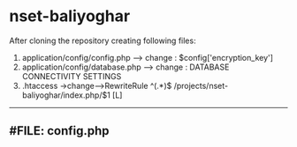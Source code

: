 # nset-baliyoghar

After cloning the repository creating following files:
1. application/config/config.php
    --> change : $config['encryption_key']
2. application/config/database.php
    --> change : DATABASE CONNECTIVITY SETTINGS
3. .htaccess
->change-->RewriteRule ^(.*)$ /projects/nset-baliyoghar/index.php/$1 [L]

--------------------------------------------------------------------------
#FILE: config.php
--------------------------------------------------------------------------

<?php  if ( ! defined('BASEPATH')) exit('No direct script access allowed');

/*
|--------------------------------------------------------------------------
| Base Site URL
|--------------------------------------------------------------------------
|
| URL to your CodeIgniter root. Typically this will be your base URL,
| WITH a trailing slash:
|
|	http://example.com/
|
| If this is not set then CodeIgniter will guess the protocol, domain and
| path to your installation.
|
*/
$config['base_url'] = '';

/*
|--------------------------------------------------------------------------
| Index File
|--------------------------------------------------------------------------
|
| Typically this will be your index.php file, unless you've renamed it to
| something else. If you are using mod_rewrite to remove the page set this
| variable so that it is blank.
|
*/
$config['index_page'] = '';

/*
|--------------------------------------------------------------------------
| URI PROTOCOL
|--------------------------------------------------------------------------
|
| This item determines which server global should be used to retrieve the
| URI string.  The default setting of 'AUTO' works for most servers.
| If your links do not seem to work, try one of the other delicious flavors:
|
| 'AUTO'			Default - auto detects
| 'PATH_INFO'		Uses the PATH_INFO
| 'QUERY_STRING'	Uses the QUERY_STRING
| 'REQUEST_URI'		Uses the REQUEST_URI
| 'ORIG_PATH_INFO'	Uses the ORIG_PATH_INFO
|
*/
$config['uri_protocol']	= 'AUTO';

/*
|--------------------------------------------------------------------------
| URL suffix
|--------------------------------------------------------------------------
|
| This option allows you to add a suffix to all URLs generated by CodeIgniter.
| For more information please see the user guide:
|
| http://codeigniter.com/user_guide/general/urls.html
*/

$config['url_suffix'] = '';

/*
|--------------------------------------------------------------------------
| Default Language
|--------------------------------------------------------------------------
|
| This determines which set of language files should be used. Make sure
| there is an available translation if you intend to use something other
| than english.
|
*/
$config['language']	= 'english';

/*
|--------------------------------------------------------------------------
| Default Character Set
|--------------------------------------------------------------------------
|
| This determines which character set is used by default in various methods
| that require a character set to be provided.
|
*/
$config['charset'] = 'UTF-8';

/*
|--------------------------------------------------------------------------
| Enable/Disable System Hooks
|--------------------------------------------------------------------------
|
| If you would like to use the 'hooks' feature you must enable it by
| setting this variable to TRUE (boolean).  See the user guide for details.
|
*/
$config['enable_hooks'] = FALSE;


/*
|--------------------------------------------------------------------------
| Class Extension Prefix
|--------------------------------------------------------------------------
|
| This item allows you to set the filename/classname prefix when extending
| native libraries.  For more information please see the user guide:
|
| http://codeigniter.com/user_guide/general/core_classes.html
| http://codeigniter.com/user_guide/general/creating_libraries.html
|
*/
$config['subclass_prefix'] = 'MY_';


/*
|--------------------------------------------------------------------------
| Allowed URL Characters
|--------------------------------------------------------------------------
|
| This lets you specify with a regular expression which characters are permitted
| within your URLs.  When someone tries to submit a URL with disallowed
| characters they will get a warning message.
|
| As a security measure you are STRONGLY encouraged to restrict URLs to
| as few characters as possible.  By default only these are allowed: a-z 0-9~%.:_-
|
| Leave blank to allow all characters -- but only if you are insane.
|
| DO NOT CHANGE THIS UNLESS YOU FULLY UNDERSTAND THE REPERCUSSIONS!!
|
*/
$config['permitted_uri_chars'] = 'a-z 0-9~%.:_\-';


/*
|--------------------------------------------------------------------------
| Enable Query Strings
|--------------------------------------------------------------------------
|
| By default CodeIgniter uses search-engine friendly segment based URLs:
| example.com/who/what/where/
|
| By default CodeIgniter enables access to the $_GET array.  If for some
| reason you would like to disable it, set 'allow_get_array' to FALSE.
|
| You can optionally enable standard query string based URLs:
| example.com?who=me&what=something&where=here
|
| Options are: TRUE or FALSE (boolean)
|
| The other items let you set the query string 'words' that will
| invoke your controllers and its functions:
| example.com/index.php?c=controller&m=function
|
| Please note that some of the helpers won't work as expected when
| this feature is enabled, since CodeIgniter is designed primarily to
| use segment based URLs.
|
*/
$config['allow_get_array']		= TRUE;
$config['enable_query_strings'] = FALSE;
$config['controller_trigger']	= 'c';
$config['function_trigger']		= 'm';
$config['directory_trigger']	= 'd'; // experimental not currently in use

/*
|--------------------------------------------------------------------------
| Error Logging Threshold
|--------------------------------------------------------------------------
|
| If you have enabled error logging, you can set an error threshold to
| determine what gets logged. Threshold options are:
| You can enable error logging by setting a threshold over zero. The
| threshold determines what gets logged. Threshold options are:
|
|	0 = Disables logging, Error logging TURNED OFF
|	1 = Error Messages (including PHP errors)
|	2 = Debug Messages
|	3 = Informational Messages
|	4 = All Messages
|
| For a live site you'll usually only enable Errors (1) to be logged otherwise
| your log files will fill up very fast.
|
*/
$config['log_threshold'] = 4;

/*
|--------------------------------------------------------------------------
| Error Logging Directory Path
|--------------------------------------------------------------------------
|
| Leave this BLANK unless you would like to set something other than the default
| application/logs/ folder. Use a full server path with trailing slash.
|
*/
$config['log_path'] = '';

/*
|--------------------------------------------------------------------------
| Date Format for Logs
|--------------------------------------------------------------------------
|
| Each item that is logged has an associated date. You can use PHP date
| codes to set your own date formatting
|
*/
$config['log_date_format'] = 'Y-m-d H:i:s';

/*
|--------------------------------------------------------------------------
| Cache Directory Path
|--------------------------------------------------------------------------
|
| Leave this BLANK unless you would like to set something other than the default
| system/cache/ folder.  Use a full server path with trailing slash.
|
*/
$config['cache_path'] = '';

/*
|--------------------------------------------------------------------------
| Encryption Key
|--------------------------------------------------------------------------
|
| If you use the Encryption class or the Session class you
| MUST set an encryption key.  See the user guide for info.
|
*/
$config['encryption_key'] = 'YOUR-SECRET-KEY';

/*
|--------------------------------------------------------------------------
| Session Variables
|--------------------------------------------------------------------------
|
| 'sess_cookie_name'		= the name you want for the cookie
| 'sess_expiration'			= the number of SECONDS you want the session to last.
|   by default sessions last 7200 seconds (two hours).  Set to zero for no expiration.
| 'sess_expire_on_close'	= Whether to cause the session to expire automatically
|   when the browser window is closed
| 'sess_encrypt_cookie'		= Whether to encrypt the cookie
| 'sess_use_database'		= Whether to save the session data to a database
| 'sess_table_name'			= The name of the session database table
| 'sess_match_ip'			= Whether to match the user's IP address when reading the session data
| 'sess_match_useragent'	= Whether to match the User Agent when reading the session data
| 'sess_time_to_update'		= how many seconds between CI refreshing Session Information
|
*/
$config['sess_cookie_name']		= 'ci_session';
$config['sess_expiration']		= 7200;
$config['sess_expire_on_close']	= FALSE;
$config['sess_encrypt_cookie']	= FALSE;
$config['sess_use_database']	= TRUE;
$config['sess_table_name']		= 'ci_sessions';
$config['sess_match_ip']		= FALSE;
$config['sess_match_useragent']	= TRUE;
$config['sess_time_to_update']	= 1000;

/*
|--------------------------------------------------------------------------
| Cookie Related Variables
|--------------------------------------------------------------------------
|
| 'cookie_prefix' = Set a prefix if you need to avoid collisions
| 'cookie_domain' = Set to .your-domain.com for site-wide cookies
| 'cookie_path'   =  Typically will be a forward slash
| 'cookie_secure' =  Cookies will only be set if a secure HTTPS connection exists.
|
*/
$config['cookie_prefix']	= "";
$config['cookie_domain']	= "";
$config['cookie_path']		= "/";
$config['cookie_secure']	= FALSE;

/*
|--------------------------------------------------------------------------
| Global XSS Filtering
|--------------------------------------------------------------------------
|
| Determines whether the XSS filter is always active when GET, POST or
| COOKIE data is encountered
|
*/
$config['global_xss_filtering'] = FALSE;

/*
|--------------------------------------------------------------------------
| Cross Site Request Forgery
|--------------------------------------------------------------------------
| Enables a CSRF cookie token to be set. When set to TRUE, token will be
| checked on a submitted form. If you are accepting user data, it is strongly
| recommended CSRF protection be enabled.
|
| 'csrf_token_name' = The token name
| 'csrf_cookie_name' = The cookie name
| 'csrf_expire' = The number in seconds the token should expire.
*/
$config['csrf_protection'] = FALSE;
$config['csrf_token_name'] = 'csrf_test_name';
$config['csrf_cookie_name'] = 'csrf_cookie_name';
$config['csrf_expire'] = 7200;

/*
|--------------------------------------------------------------------------
| Output Compression
|--------------------------------------------------------------------------
|
| Enables Gzip output compression for faster page loads.  When enabled,
| the output class will test whether your server supports Gzip.
| Even if it does, however, not all browsers support compression
| so enable only if you are reasonably sure your visitors can handle it.
|
| VERY IMPORTANT:  If you are getting a blank page when compression is enabled it
| means you are prematurely outputting something to your browser. It could
| even be a line of whitespace at the end of one of your scripts.  For
| compression to work, nothing can be sent before the output buffer is called
| by the output class.  Do not 'echo' any values with compression enabled.
|
*/
$config['compress_output'] = FALSE;

/*
|--------------------------------------------------------------------------
| Master Time Reference
|--------------------------------------------------------------------------
|
| Options are 'local' or 'gmt'.  This pref tells the system whether to use
| your server's local time as the master 'now' reference, or convert it to
| GMT.  See the 'date helper' page of the user guide for information
| regarding date handling.
|
*/
$config['time_reference'] = 'local';


/*
|--------------------------------------------------------------------------
| Rewrite PHP Short Tags
|--------------------------------------------------------------------------
|
| If your PHP installation does not have short tag support enabled CI
| can rewrite the tags on-the-fly, enabling you to utilize that syntax
| in your view files.  Options are TRUE or FALSE (boolean)
|
*/
$config['rewrite_short_tags'] = FALSE;


/*
|--------------------------------------------------------------------------
| Reverse Proxy IPs
|--------------------------------------------------------------------------
|
| If your server is behind a reverse proxy, you must whitelist the proxy IP
| addresses from which CodeIgniter should trust the HTTP_X_FORWARDED_FOR
| header in order to properly identify the visitor's IP address.
| Comma-delimited, e.g. '10.0.1.200,10.0.1.201'
|
*/
$config['proxy_ips'] = '';


/* End of file config.php */
/* Location: ./application/config/config.php */



------------------------------------------------------------------------------------

# File database.php
------------------------------------------------------------------------------------
<?php  if ( ! defined('BASEPATH')) exit('No direct script access allowed');
/*
| -------------------------------------------------------------------
| DATABASE CONNECTIVITY SETTINGS
| -------------------------------------------------------------------
| This file will contain the settings needed to access your database.
|
| For complete instructions please consult the 'Database Connection'
| page of the User Guide.
|
| -------------------------------------------------------------------
| EXPLANATION OF VARIABLES
| -------------------------------------------------------------------
|
|	['hostname'] The hostname of your database server.
|	['username'] The username used to connect to the database
|	['password'] The password used to connect to the database
|	['database'] The name of the database you want to connect to
|	['dbdriver'] The database type. ie: mysql.  Currently supported:
				 mysql, mysqli, postgre, odbc, mssql, sqlite, oci8
|	['dbprefix'] You can add an optional prefix, which will be added
|				 to the table name when using the  Active Record class
|	['pconnect'] TRUE/FALSE - Whether to use a persistent connection
|	['db_debug'] TRUE/FALSE - Whether database errors should be displayed.
|	['cache_on'] TRUE/FALSE - Enables/disables query caching
|	['cachedir'] The path to the folder where cache files should be stored
|	['char_set'] The character set used in communicating with the database
|	['dbcollat'] The character collation used in communicating with the database
|				 NOTE: For MySQL and MySQLi databases, this setting is only used
| 				 as a backup if your server is running PHP < 5.2.3 or MySQL < 5.0.7
|				 (and in table creation queries made with DB Forge).
| 				 There is an incompatibility in PHP with mysql_real_escape_string() which
| 				 can make your site vulnerable to SQL injection if you are using a
| 				 multi-byte character set and are running versions lower than these.
| 				 Sites using Latin-1 or UTF-8 database character set and collation are unaffected.
|	['swap_pre'] A default table prefix that should be swapped with the dbprefix
|	['autoinit'] Whether or not to automatically initialize the database.
|	['stricton'] TRUE/FALSE - forces 'Strict Mode' connections
|							- good for ensuring strict SQL while developing
|
| The $active_group variable lets you choose which connection group to
| make active.  By default there is only one group (the 'default' group).
|
| The $active_record variables lets you determine whether or not to load
| the active record class
*/

//////////////////////////using multiple database //////////////////


$active_group = 'default';
$active_record = TRUE;


///////////////default database /////////////////////


$db['default']['hostname'] = 'YOUR HOST';
$db['default']['username'] = 'YOUR DB USERNAME';
$db['default']['password'] = 'YOUR DB PASSWORD';
$db['default']['database'] = 'YOUR BD NAME';
$db['default']['dbdriver'] = 'mysqli';
$db['default']['dbprefix'] = '';
$db['default']['pconnect'] = TRUE;
$db['default']['db_debug'] = TRUE;
$db['default']['cache_on'] = FALSE;
$db['default']['cachedir'] = '';
$db['default']['char_set'] = 'utf8';
$db['default']['dbcollat'] = 'utf8_general_ci';
$db['default']['swap_pre'] = '';
$db['default']['autoinit'] = TRUE;
$db['default']['stricton'] = FALSE;


/* End of file database.php */
/* Location: ./application/config/database.php */